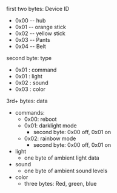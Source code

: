 
first two bytes: Device ID

* 0x00 -- hub
* 0x01 -- orange stick
* 0x02 -- yellow stick
* 0x03 -- Pants
* 0x04 -- Belt

second byte: type

* 0x01 : command
* 0x01 : light
* 0x02 : sound
* 0x03 : color

3rd+ bytes: data

* commands:
  * 0x00: reboot
  * 0x01: darklight mode
    * second byte: 0x00 off, 0x01 on
  * 0x02: rainbow mode
    * second byte: 0x00 off, 0x01 on
* light
  * one byte of ambient light data
* sound
  * one byte of ambient sound levels
* color
  * three bytes: Red, green, blue   
